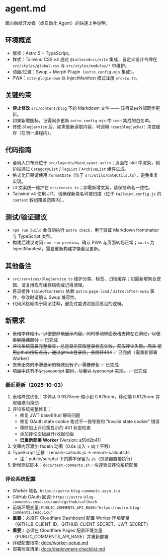 # agent.md

面向后续开发者（或自动化 Agent）的快速上手说明。

## 环境概览
- 框架：Astro 5 + TypeScript。
- 样式：Tailwind CSS v4 通过 `@tailwindcss/vite` 集成，自定义设计令牌在 `src/styles/global.css` 与 `src/styles/modules/*` 中维护。
- 动画/过渡：Swup + Morph Plugin（`astro.config.mjs` 集成）。
- PWA：`vite-plugin-pwa` 以 InjectManifest 模式注册 `src/sw.ts`。

## 关键约束
- **禁止修改** `src/content/blog` 下的 Markdown 文件 —— 该目录由外部同步更新。
- 如果新增图标，记得同步更新 `astro.config.mjs` 中 `icon` 集成的白名单。
- 修改 `BlogService` 后，如需重新读取内容，可调用 `resetBlogCache()` 清空缓存（在同一进程内）。

## 代码指南
- 全局入口布局位于 `src/layouts/MainLayout.astro`；页面在 slot 中渲染，侧边栏通过 `CategoryList` / `TagList` / `ArchiveList` 组件生成。
- 格式化日期请使用 `formatDate`（位于 `src/utils/dateUtils.ts`），避免重复实现。
- UI 文案统一维护在 `src/consts.ts`；如需新增文案，请保持命名一致性。
- Tailwind v4 使用 JIT，请确保新类名可被扫描（位于 `tailwind.config.js` 的 `content` 数组覆盖范围内）。

## 测试/验证建议
- `npm run build` 会自动执行 `astro check`，用于验证 Markdown frontmatter 与 TypeScript 类型。
- 构建后建议访问 `npm run preview`，确认 PWA 与页面转场正常；`sw.ts` 为 InjectManifest，需要重新构建才能看见更新。

## 其他备注
- `src/services/BlogService.ts` 维护分类、标签、归档缓存；如需新增聚合逻辑，请复用现有缓存结构或记得清理。
- 目录组件 `TableOfContents` 依赖 `astro:page-load` / `astro:after-swap` 事件，修改时请确认 Swup 兼容性。
- 代码风格倾向于简洁注释，避免过度说明显而易见的逻辑。

## 新需求
- ~~表格字体缩小，以便更好地展示内容。同时移动界面表格支持左右滑动，以便看到隐藏部分~~ ✅ 已完成
- ~~评论系统需要完整排查，总是显示获取登录状态失败，获取评论失败。而且 使用github按钮点击，通过github登录后，会跳转404~~ ✅ 已完成（需重新部署 Worker）
- ~~文章正文的平滑显示的特效没有了，需要修复~~ ✅ 已完成
- ~~项目中还有不少 javascript 部份，尽量以 typescript 实现。~~ ✅ 已完成

### 最近更新（2025-10-03）
1. 表格样式优化：字体从 0.9375rem 缩小到 0.875rem，移动端 0.8125rem 并增强横向滚动
2. 评论系统完整修复：
   - 修复 JWT base64url 解码问题
   - 修复 OAuth state cookie 格式不一致导致的 "Invalid state cookie" 错误
   - 移除阻止评论窗显示的 401 状态检查
   - 添加评论面板展开/收起动画
   - **已重新部署 Worker** (Version: a59d2b41)
3. 文章内容添加 fadeIn 动画（0.6s 淡入 + 向上平移）
4. TypeScript 迁移：remark-callouts.js → remark-callouts.ts
   - 注：public/scripts/ 下的脚本保留为 .js（浏览器直接执行）
5. 新增测试脚本：`docs/test-comments.sh` - 快速验证评论系统配置

### 评论系统配置
- Worker 域名: `https://astro-blog-comments.seso.icu`
- GitHub OAuth 回调: `https://astro-blog-comments.seso.icu/auth/github/callback`
- 前端环境变量: `PUBLIC_COMMENTS_API_BASE="https://astro-blog-comments.seso.icu"`
- **重要**：必须在 Cloudflare Dashboard 配置 Worker 环境变量（GITHUB_CLIENT_ID、GITHUB_CLIENT_SECRET、JWT_SECRET）
- **重要**：必须在 Cloudflare Pages 配置环境变量（PUBLIC_COMMENTS_API_BASE）并重新部署
- 详细配置指南: [docs/worker-setup.md](./docs/worker-setup.md)
- 部署检查清单: [docs/deployment-checklist.md](./docs/deployment-checklist.md)
